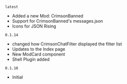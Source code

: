 `latest`
- Added a new Mod: CrimsonBanned
- Support for CrimsonBanned's messages.json
- Icons for JSON Rising

`0.1.14`
- changed how CrimsonChatFilter displayed the filter list
- Updates to the Index page
- New ModCard component
- Shell Plugin added

`0.1.10`
- Initial